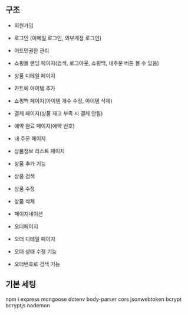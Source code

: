 ## 구조
* 회원가입
* 로그인 (이메일 로그인, 외부계정 로그인)
* 어드민권한 관리
* 쇼핑몰 랜딩 페이지(검색, 로그아웃, 쇼핑백, 내주문 버튼 볼 수 있음)
* 상품 디테일 페이지
* 카트에 아이템 추가
* 쇼핑백 페이지(아이템 개수 수정, 아이템 삭제)
* 결제 페이지(상품 재고 부족 시 결제 안됨)
* 예약 완료 페이지(예약 번호)
* 내 주문 페이지

* 상품정보 리스트 페이지
* 상품 추가 기능
* 상품 검색
* 상품 수정
* 상품 삭제
* 페이지네이션

* 오더페이지
* 오더 디테일 페이지
* 오더 상태 수정 기능
* 오더번호로 검색 기능

## 기본 세팅
npm i express mongoose dotenv body-parser cors jsonwebtoken bcrypt bcryptjs nodemon